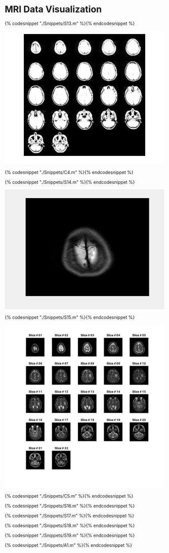 # MRI Data Visualization 

{% codesnippet "./Snippets/S13.m" %}{% endcodesnippet %}

![](./BookImages/mriMontage.jpg)

{% codesnippet "./Snippets/C4.m" %}{% endcodesnippet %}

{% codesnippet "./Snippets/S14.m" %}{% endcodesnippet %}

![](./BookImages/mriSliceGIF.gif)

{% codesnippet "./Snippets/S15.m" %}{% endcodesnippet %}

![](./BookImages/mriSubplot.jpg)

{% codesnippet "./Snippets/C5.m" %}{% endcodesnippet %}

{% codesnippet "./Snippets/S16.m" %}{% endcodesnippet %}

{% codesnippet "./Snippets/S17.m" %}{% endcodesnippet %}

{% codesnippet "./Snippets/S18.m" %}{% endcodesnippet %}

{% codesnippet "./Snippets/S19.m" %}{% endcodesnippet %}

{% codesnippet "./Snippets/A1.m" %}{% endcodesnippet %}